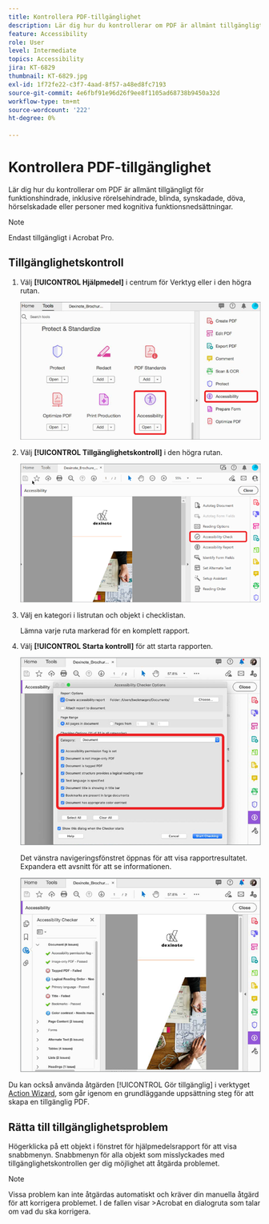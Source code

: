 ```yaml
---
title: Kontrollera PDF-tillgänglighet
description: Lär dig hur du kontrollerar om PDF är allmänt tillgängligt för funktionshindrade
feature: Accessibility
role: User
level: Intermediate
topics: Accessibility
jira: KT-6829
thumbnail: KT-6829.jpg
exl-id: 1f72fe22-c3f7-4aad-8f57-a48ed8fc7193
source-git-commit: 4e6fbf91e96d26f9ee8f1105ad68738b9450a32d
workflow-type: tm+mt
source-wordcount: '222'
ht-degree: 0%

---
```


# Kontrollera PDF-tillgänglighet

Lär dig hur du kontrollerar om PDF är allmänt tillgängligt för funktionshindrade, inklusive rörelsehindrade, blinda, synskadade, döva, hörselskadade eller personer med kognitiva funktionsnedsättningar.

>[!NOTE]
>
>Endast tillgängligt i Acrobat Pro.

## Tillgänglighetskontroll

1. Välj **[!UICONTROL Hjälpmedel]** i centrum för Verktyg eller i den högra rutan.

   ![Tillgänglighetssteg 1](../assets/Accessibility_1.png)

1. Välj **[!UICONTROL Tillgänglighetskontroll]** i den högra rutan.

   ![Tillgänglighetssteg 2](../assets/Accessibility_2.png)

1. Välj en kategori i listrutan och objekt i checklistan.

   Lämna varje ruta markerad för en komplett rapport.

1. Välj **[!UICONTROL Starta kontroll]** för att starta rapporten.

   ![Tillgänglighetssteg 3](../assets/Accessibility_3.png)

   Det vänstra navigeringsfönstret öppnas för att visa rapportresultatet. Expandera ett avsnitt för att se informationen.

   ![Tillgänglighetssteg 4](../assets/Accessibility_4.png)

Du kan också använda åtgärden [!UICONTROL Gör tillgänglig] i verktyget [Action Wizard](https://experienceleague.adobe.com/docs/document-cloud-learn/acrobat-learning/advanced-tasks/action.html?lang=sv-SE), som går igenom en grundläggande uppsättning steg för att skapa en tillgänglig PDF.

## Rätta till tillgänglighetsproblem

Högerklicka på ett objekt i fönstret för hjälpmedelsrapport för att visa snabbmenyn. Snabbmenyn för alla objekt som misslyckades med tillgänglighetskontrollen ger dig möjlighet att åtgärda problemet.

>[!NOTE]
>
>Vissa problem kan inte åtgärdas automatiskt och kräver din manuella åtgärd för att korrigera problemet. I de fallen visar >Acrobat en dialogruta som talar om vad du ska korrigera.